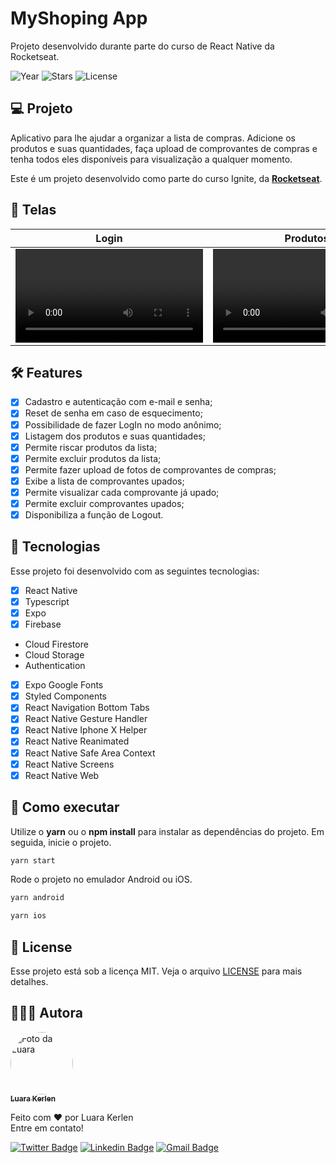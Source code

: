# MyShoping App
Projeto desenvolvido durante parte do curso de React Native da Rocketseat.

<p>
  <img src="https://img.shields.io/static/v1?label=year&message=2022&color=FFFFFF&labelColor=7273E9" alt="Year" />
  <img src="https://img.shields.io/github/stars/luarakerlen/nlw-together?label=stars&message=MIT&color=FFFFFF&labelColor=7273E9" alt="Stars">
  <img alt="License" src="https://img.shields.io/static/v1?label=license&message=MIT&color=FFFFFF&labelColor=7273E9">
</p>

## 💻 Projeto
Aplicativo para lhe ajudar a organizar a lista de compras. Adicione os produtos e suas quantidades, faça upload de comprovantes de compras e tenha todos eles disponíveis para visualização a qualquer momento.

Este é um projeto desenvolvido como parte do curso Ignite, da **[Rocketseat](https://www.rocketseat.com.br/)**.

## 📱 Telas

Login | Produtos | Upload de comprovantes | Comprovantes
------------- | ------------- | ------------- | -------------
<video src="https://user-images.githubusercontent.com/26902816/155658381-ddc9db40-18c7-46b2-8ce7-7761f1b51607.mp4" /> | <video src="https://user-images.githubusercontent.com/26902816/155655535-a9abdac1-4ca0-4c90-88ab-22de905d4747.mp4" /> | <video src="https://user-images.githubusercontent.com/26902816/155655569-cf019a44-0372-4b6e-b507-33687030a307.mp4" /> | <video src="https://user-images.githubusercontent.com/26902816/155648830-d3240ac5-7f64-41bb-aa74-7a6362ebe393.mp4" />







## :hammer_and_wrench: Features 

-   [x] Cadastro e autenticação com e-mail e senha;
-   [x] Reset de senha em caso de esquecimento;
-   [x] Possibilidade de fazer LogIn no modo anônimo;
-   [x] Listagem dos produtos e suas quantidades;
-   [x] Permite riscar produtos da lista;
-   [x] Permite excluir produtos da lista;
-   [x] Permite fazer upload de fotos de comprovantes de compras;
-   [x] Exibe a lista de comprovantes upados;
-   [x] Permite visualizar cada comprovante já upado;
-   [x] Permite excluir comprovantes upados;
-   [x] Disponibiliza a função de Logout.

## 🧪 Tecnologias

Esse projeto foi desenvolvido com as seguintes tecnologias:

-   [x] React Native
-   [x] Typescript
-   [x] Expo
-   [x] Firebase
- Cloud Firestore
- Cloud Storage
- Authentication
-   [x] Expo Google Fonts
-   [x] Styled Components
-   [x] React Navigation Bottom Tabs
-   [x] React Native Gesture Handler
-   [x] React Native Iphone X Helper
-   [x] React Native Reanimated
-   [x] React Native Safe Area Context
-   [x] React Native Screens
-   [x] React Native Web

## 🚀 Como executar

Utilize o **yarn** ou o **npm install** para instalar as dependências do projeto.
Em seguida, inicie o projeto.

```cl
yarn start
```

Rode o projeto no emulador Android ou iOS.

```cl
yarn android
```

```cl
yarn ios
```

## 📝 License

Esse projeto está sob a licença MIT. Veja o arquivo [LICENSE](LICENSE.md) para mais detalhes.

## 👩🏽‍💻 Autora

<a href="https://www.linkedin.com/in/luarakerlen/">
 <img title="Luara Kerlen" style="border-radius: 50%;" src="https://avatars.githubusercontent.com/u/26902816?v=4" width="100px;" alt="Foto da Luara"/>
 <br />
 <sub><b>Luara Kerlen</b></sub></a> <a href="https://www.linkedin.com/in/luarakerlen/" title="Luara Kerlen"></a>


Feito com ❤️ por Luara Kerlen
<br>Entre em contato!

[![Twitter Badge](https://img.shields.io/twitter/url?label=%40luarakerlen&style=social&url=https%3A%2F%2Ftwitter.com%2Fluarakerlen)](https://twitter.com/luarakerlen)
[![Linkedin Badge](https://img.shields.io/badge/-Luara%20Kerlen-blue?style=flat-square&logo=Linkedin&logoColor=white&link=https://www.linkedin.com/in/luarakerlen/)](https://www.linkedin.com/in/luarakerlen/) 
[![Gmail Badge](https://img.shields.io/badge/-luarakerlen12@gmail.com-c14438?style=flat-square&logo=Gmail&logoColor=white&link=mailto:luarakerlen12@gmail.com)](mailto:luarakerlen12@gmail.com)

